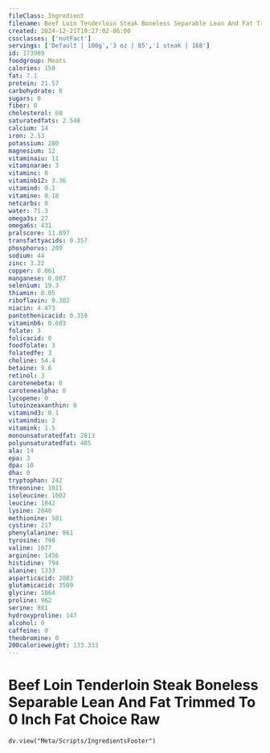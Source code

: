 ```yaml
---
fileClass: Ingredient
filename: Beef Loin Tenderloin Steak Boneless Separable Lean And Fat Trimmed To 0 Inch Fat Choice Raw
created: 2024-12-21T19:27:02-06:00
cssclasses: ['nutFact']
servings: ['Default | 100g','3 oz | 85','1 steak | 168']
id: 173989
foodgroup: Meats
calories: 150
fat: 7.1
protein: 21.57
carbohydrate: 0
sugars: 0
fiber: 0
cholesterol: 60
saturatedfats: 2.548
calcium: 14
iron: 2.53
potassium: 280
magnesium: 12
vitaminaiu: 11
vitaminarae: 3
vitaminc: 0
vitaminb12: 3.36
vitamind: 0.1
vitamine: 0.18
netcarbs: 0
water: 71.3
omega3s: 27
omega6s: 431
pralscore: 11.897
transfattyacids: 0.357
phosphorus: 209
sodium: 44
zinc: 3.22
copper: 0.061
manganese: 0.007
selenium: 19.3
thiamin: 0.05
riboflavin: 0.302
niacin: 4.473
pantothenicacid: 0.359
vitaminb6: 0.603
folate: 3
folicacid: 0
foodfolate: 3
folatedfe: 3
choline: 54.4
betaine: 9.6
retinol: 3
carotenebeta: 0
carotenealpha: 0
lycopene: 0
luteinzeaxanthin: 0
vitamind3: 0.1
vitamindiu: 2
vitamink: 1.5
monounsaturatedfat: 2813
polyunsaturatedfat: 485
ala: 14
epa: 3
dpa: 10
dha: 0
tryptophan: 242
threonine: 1011
isoleucine: 1002
leucine: 1842
lysine: 2040
methionine: 581
cystine: 217
phenylalanine: 861
tyrosine: 798
valine: 1077
arginine: 1456
histidine: 794
alanine: 1333
asparticacid: 2083
glutamicacid: 3509
glycine: 1064
proline: 962
serine: 881
hydroxyproline: 147
alcohol: 0
caffeine: 0
theobromine: 0
200calorieweight: 133.333
---
```


# Beef Loin Tenderloin Steak Boneless Separable Lean And Fat Trimmed To 0 Inch Fat Choice Raw

```dataviewjs
dv.view("Meta/Scripts/IngredientsFooter")
```